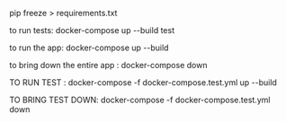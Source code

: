 pip freeze > requirements.txt  

to run tests:
docker-compose up --build test


to run the app: 
docker-compose up --build


to bring down the entire app : 
docker-compose down



TO RUN TEST : 
docker-compose -f docker-compose.test.yml up --build

TO BRING TEST DOWN: 
docker-compose -f docker-compose.test.yml down
